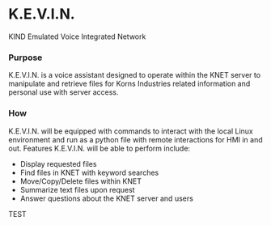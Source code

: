 # K.E.V.I.N.
KIND Emulated Voice Integrated Network

### Purpose
K.E.V.I.N. is a voice assistant designed to operate within the KNET server to manipulate and retrieve files for Korns Industries related information and personal use with server access.

### How
K.E.V.I.N. will be equipped with commands to interact with the local Linux environment and run as a python file with remote interactions for HMI in and out.
Features K.E.V.I.N. will be able to perform include:
- Display requested files
- Find files in KNET with keyword searches
- Move/Copy/Delete files within KNET
- Summarize text files upon request
- Answer questions about the KNET server and users

TEST
